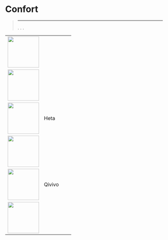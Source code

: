 
# Confort


>****
>. . .
> [](https://market.jeedom.com/index.php?v=d&p=market&type=plugin&categorie=wellness) 


| | | | |
|--- | --- | --- | ---|
|<img src="balboa/balboa_icon.png" class="pluginLogo" width="100" />|||[](https://mika-nt28.github.io/Documentations/balboa/de_DE/)<br/>[](https://market.jeedom.com/index.php?v=d&p=market_display&id=3712)<br/>[](https://mika-nt28.github.io/Documentations/balboa/de_DE/changelog)|
|<img src="elmtouch/elmtouch_icon.png" class="pluginLogo" width="100" />|||[](https://jmvedrine.github.io/jeedom-elmtouch/de_DE/)<br/>[](https://market.jeedom.com/index.php?v=d&p=market_display&id=3281)<br/>[](https://jmvedrine.github.io/jeedom-elmtouch/de_DE/changelog)|
|<img src="heta/heta_icon.png" class="pluginLogo" width="100" />|Heta||[](https://edeweerdt.github.io/jeedom_heta/de_DE/)<br/>[](https://market.jeedom.com/index.php?v=d&p=market_display&id=3646)<br/>[](https://edeweerdt.github.io/jeedom_heta/de_DE/changelog)|
|<img src="humidity/humidity_icon.png" class="pluginLogo" width="100" />|||[](https://agp42.github.io/humidity/de_DE/)<br/>[](https://market.jeedom.com/index.php?v=d&p=market_display&id=3978)<br/>[](https://agp42.github.io/humidity/de_DE/changelog)|
|<img src="qivivo/qivivo_icon.png" class="pluginLogo" width="100" />|Qivivo||[](https://kiboost.github.io/jeedom_docs/plugins/qivivo/de_DE/)<br/>[](https://market.jeedom.com/index.php?v=d&p=market_display&id=3551)<br/>[](https://kiboost.github.io/jeedom_docs/plugins/qivivo/de_DE/changelog.html)|
|<img src="sensibosky/sensibosky_icon.png" class="pluginLogo" width="100" />|||[](https://rombautsdidier.github.io/sensibosky/de_DE/)<br/>[](https://market.jeedom.com/index.php?v=d&p=market_display&id=4015)<br/>[](https://rombautsdidier.github.io/sensibosky/de_DE/changelog)|

